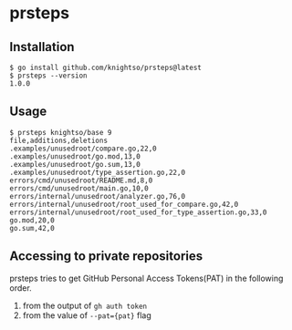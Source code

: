 # prsteps

## Installation

```shell
$ go install github.com/knightso/prsteps@latest
$ prsteps --version
1.0.0
```

## Usage

```shell
$ prsteps knightso/base 9
file,additions,deletions
.examples/unusedroot/compare.go,22,0
.examples/unusedroot/go.mod,13,0
.examples/unusedroot/go.sum,13,0
.examples/unusedroot/type_assertion.go,22,0
errors/cmd/unusedroot/README.md,8,0
errors/cmd/unusedroot/main.go,10,0
errors/internal/unusedroot/analyzer.go,76,0
errors/internal/unusedroot/root_used_for_compare.go,42,0
errors/internal/unusedroot/root_used_for_type_assertion.go,33,0
go.mod,20,0
go.sum,42,0
```

## Accessing to private repositories

prsteps tries to get GitHub Personal Access Tokens(PAT) in the following order.

1. from the output of `gh auth token`
2. from the value of `--pat={pat}` flag
